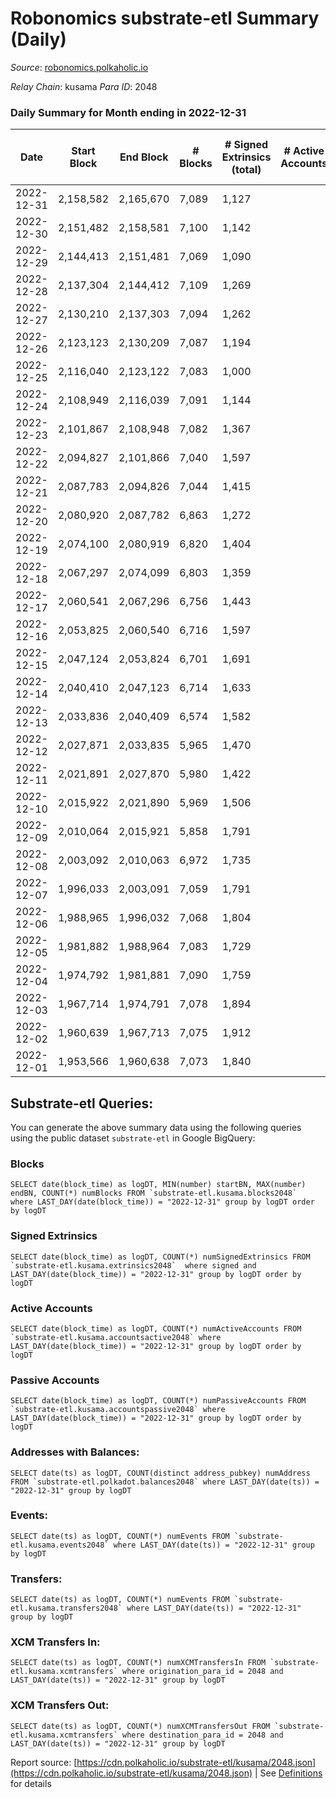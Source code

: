 # Robonomics substrate-etl Summary (Daily)

_Source_: [robonomics.polkaholic.io](https://robonomics.polkaholic.io)

*Relay Chain*: kusama
*Para ID*: 2048



### Daily Summary for Month ending in 2022-12-31


| Date | Start Block | End Block | # Blocks | # Signed Extrinsics (total) | # Active Accounts | # Passive | # New | # Addresses with Balances | # Events | # Transfers | # XCM Transfers In | # XCM Transfers Out | Issues | 
| ---- | ----------- | --------- | -------- | --------------------------- | ----------------- | --------- | ----- | ------------------------- | -------- | ----------- | ------------------ | ------------------- | ------ |
| 2022-12-31 | 2,158,582 | 2,165,670 | 7,089 | 1,127 |  |  |  | 3,001 | 39,823 | 1  |   |   |  |
| 2022-12-30 | 2,151,482 | 2,158,581 | 7,100 | 1,142 |  |  |  | 3,000 | 40,170 | 9  | 2 ($613.59) |   |  |
| 2022-12-29 | 2,144,413 | 2,151,481 | 7,069 | 1,090 |  |  |  | 3,000 | 39,853 | 18  | 1 ($240.83) |   |  |
| 2022-12-28 | 2,137,304 | 2,144,412 | 7,109 | 1,269 |  |  |  | 2,996 | 40,806 | 12  |   |   |  |
| 2022-12-27 | 2,130,210 | 2,137,303 | 7,094 | 1,262 |  |  |  | 2,990 | 40,597 | 2  | 4 ($213.82) |   |  |
| 2022-12-26 | 2,123,123 | 2,130,209 | 7,087 | 1,194 |  |  |  | 2,989 | 40,293 | 4  | 1 ($1.08) | 1 ($41.94) |  |
| 2022-12-25 | 2,116,040 | 2,123,122 | 7,083 | 1,000 |  |  |  | 2,979 | 39,513 | 5  | 1 ($94.68) | 2 ($878.34) |  |
| 2022-12-24 | 2,108,949 | 2,116,039 | 7,091 | 1,144 |  |  |  | 2,971 | 40,075 | 5  | 1 ($110.63) |   |  |
| 2022-12-23 | 2,101,867 | 2,108,948 | 7,082 | 1,367 |  |  |  | 2,969 | 41,053 | 4  |   | 2 ($180.98) |  |
| 2022-12-22 | 2,094,827 | 2,101,866 | 7,040 | 1,597 |  |  |  | 2,967 | 41,300 | 2  | 3 ($90.17) |   |  |
| 2022-12-21 | 2,087,783 | 2,094,826 | 7,044 | 1,415 |  |  |  | 2,966 | 40,357 | 10  | 2 ($377.77) |   |  |
| 2022-12-20 | 2,080,920 | 2,087,782 | 6,863 | 1,272 |  |  |  | 2,964 | 38,862 | 5  | 1 ($251.23) |   |  |
| 2022-12-19 | 2,074,100 | 2,080,919 | 6,820 | 1,404 |  |  |  | 2,962 | 39,149 | 14  |   | 1 ($0.07) |  |
| 2022-12-18 | 2,067,297 | 2,074,099 | 6,803 | 1,359 |  |  |  | 2,950 | 38,772 | 6  | 2 ($361.96) |   |  |
| 2022-12-17 | 2,060,541 | 2,067,296 | 6,756 | 1,443 |  |  |  | 2,949 | 38,764 | 2  | 2 ($75.24) | 1 ($0.87) |  |
| 2022-12-16 | 2,053,825 | 2,060,540 | 6,716 | 1,597 |  |  |  | 2,948 | 39,145 | 2  |   |   |  |
| 2022-12-15 | 2,047,124 | 2,053,824 | 6,701 | 1,691 |  |  |  | 2,947 | 39,545 | 16  |   |   |  |
| 2022-12-14 | 2,040,410 | 2,047,123 | 6,714 | 1,633 |  |  |  |  | 39,554 | 6  | 3 ($345.04) | 1 ($2.79) |  |
| 2022-12-13 | 2,033,836 | 2,040,409 | 6,574 | 1,582 |  |  |  | 2,931 | 38,633 | 6  | 2 ($1.14) | 6 ($325.20) |  |
| 2022-12-12 | 2,027,871 | 2,033,835 | 5,965 | 1,470 |  |  |  | 2,926 | 35,157 | 6  | 1 ($24.03) | 1 ($1.14) |  |
| 2022-12-11 | 2,021,891 | 2,027,870 | 5,980 | 1,422 |  |  |  | 2,924 | 35,012 | 2  |   | 1 ($298.12) |  |
| 2022-12-10 | 2,015,922 | 2,021,890 | 5,969 | 1,506 |  |  |  | 2,922 | 35,444 | 3  |   | 1 ($21.25) |  |
| 2022-12-09 | 2,010,064 | 2,015,921 | 5,858 | 1,791 |  |  |  | 2,922 | 35,970 | 7  |   |   |  |
| 2022-12-08 | 2,003,092 | 2,010,063 | 6,972 | 1,735 |  |  |  | 2,920 | 41,395 | 7  | 1 ($7.98) | 1 ($2.87) |  |
| 2022-12-07 | 1,996,033 | 2,003,091 | 7,059 | 1,791 |  |  |  | 2,918 | 42,266 | 3  | 2 ($62.27) |   |  |
| 2022-12-06 | 1,988,965 | 1,996,032 | 7,068 | 1,804 |  |  |  | 2,915 | 42,385 |   |   |   |  |
| 2022-12-05 | 1,981,882 | 1,988,964 | 7,083 | 1,729 |  |  |  | 2,914 | 42,124 | 2  | 1 ($52.10) | 1 ($0.98) |  |
| 2022-12-04 | 1,974,792 | 1,981,881 | 7,090 | 1,759 |  |  |  | 2,913 | 42,068 | 2  |   |   |  |
| 2022-12-03 | 1,967,714 | 1,974,791 | 7,078 | 1,894 |  |  |  | 2,911 | 42,381 | 9  | 2 ($34.02) |   |  |
| 2022-12-02 | 1,960,639 | 1,967,713 | 7,075 | 1,912 |  |  |  | 2,908 | 42,480 | 4  |   | 1 ($70.18) |  |
| 2022-12-01 | 1,953,566 | 1,960,638 | 7,073 | 1,840 |  |  |  | 2,907 | 42,419 | 7  |   | 5 ($568.26) |  |

## Substrate-etl Queries:
You can generate the above summary data using the following queries using the public dataset `substrate-etl` in Google BigQuery:


### Blocks
```
SELECT date(block_time) as logDT, MIN(number) startBN, MAX(number) endBN, COUNT(*) numBlocks FROM `substrate-etl.kusama.blocks2048`  where LAST_DAY(date(block_time)) = "2022-12-31" group by logDT order by logDT
```


### Signed Extrinsics
```
SELECT date(block_time) as logDT, COUNT(*) numSignedExtrinsics FROM `substrate-etl.kusama.extrinsics2048`  where signed and LAST_DAY(date(block_time)) = "2022-12-31" group by logDT order by logDT
```


### Active Accounts
```
SELECT date(block_time) as logDT, COUNT(*) numActiveAccounts FROM `substrate-etl.kusama.accountsactive2048` where LAST_DAY(date(block_time)) = "2022-12-31" group by logDT order by logDT
```


### Passive Accounts
```
SELECT date(block_time) as logDT, COUNT(*) numPassiveAccounts FROM `substrate-etl.kusama.accountspassive2048` where LAST_DAY(date(block_time)) = "2022-12-31" group by logDT order by logDT
```


### Addresses with Balances:
```
SELECT date(ts) as logDT, COUNT(distinct address_pubkey) numAddress FROM `substrate-etl.polkadot.balances2048` where LAST_DAY(date(ts)) = "2022-12-31" group by logDT
```


### Events:
```
SELECT date(ts) as logDT, COUNT(*) numEvents FROM `substrate-etl.kusama.events2048` where LAST_DAY(date(ts)) = "2022-12-31" group by logDT
```


### Transfers:
```
SELECT date(ts) as logDT, COUNT(*) numEvents FROM `substrate-etl.kusama.transfers2048` where LAST_DAY(date(ts)) = "2022-12-31" group by logDT
```


### XCM Transfers In:
```
SELECT date(ts) as logDT, COUNT(*) numXCMTransfersIn FROM `substrate-etl.kusama.xcmtransfers` where origination_para_id = 2048 and LAST_DAY(date(ts)) = "2022-12-31" group by logDT
```


### XCM Transfers Out:
```
SELECT date(ts) as logDT, COUNT(*) numXCMTransfersOut FROM `substrate-etl.kusama.xcmtransfers` where destination_para_id = 2048 and LAST_DAY(date(ts)) = "2022-12-31" group by logDT
```



Report source: [https://cdn.polkaholic.io/substrate-etl/kusama/2048.json](https://cdn.polkaholic.io/substrate-etl/kusama/2048.json) | See [Definitions](/DEFINITIONS.md) for details
